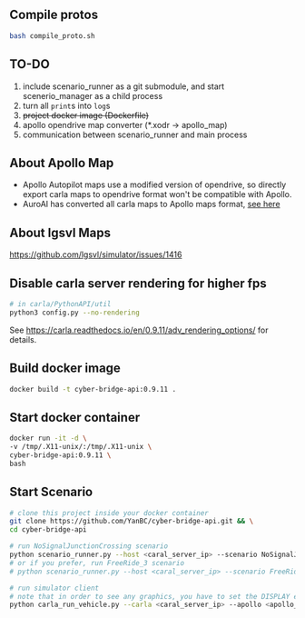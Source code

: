 ## Compile protos
```bash
bash compile_proto.sh
```


## TO-DO
1. include scenario_runner as a git submodule, and start scenerio_manager as a child process
2. turn all `print`s into `log`s
3. <del>project docker image (Dockerfile)</del>
4. apollo opendrive map converter (*.xodr -> apollo_map)
5. communication between scenario_runner and main process


## About Apollo Map
- Apollo Autopilot maps use a modified version of opendrive, so directly export carla maps to opendrive format won't be compatible with Apollo.
- AuroAI has converted all carla maps to Apollo maps format, [see here](https://auro.ai/blog/2020/03/using-open-source-frameworks-in-autonomous-vehicle-development-part-2/)


## About lgsvl Maps
https://github.com/lgsvl/simulator/issues/1416


## Disable carla server rendering for higher fps
```bash
# in carla/PythonAPI/util
python3 config.py --no-rendering
```

See https://carla.readthedocs.io/en/0.9.11/adv_rendering_options/ for details.


## Build docker image
```bash
docker build -t cyber-bridge-api:0.9.11 .
```

## Start docker container
```bash
docker run -it -d \
-v /tmp/.X11-unix/:/tmp/.X11-unix \
cyber-bridge-api:0.9.11 \
bash
```

## Start Scenario
```bash
# clone this project inside your docker container
git clone https://github.com/YanBC/cyber-bridge-api.git && \
cd cyber-bridge-api

# run NoSignalJunctionCrossing scenario
python scenario_runner.py --host <caral_server_ip> --scenario NoSignalJunctionCrossing --output
# or if you prefer, run FreeRide_3 scenario
# python scenario_runner.py --host <caral_server_ip> --scenario FreeRide_3 --output

# run simulator client
# note that in order to see any graphics, you have to set the DISPLAY env variable
python carla_run_vehicle.py --carla <caral_server_ip> --apollo <apollo_container_ip> --show
```

